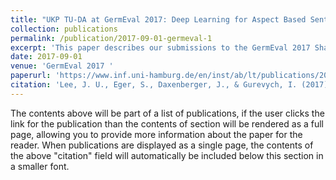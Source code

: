```yaml
---
title: "UKP TU-DA at GermEval 2017: Deep Learning for Aspect Based Sentiment Detection"
collection: publications
permalink: /publication/2017-09-01-germeval-1
excerpt: 'This paper describes our submissions to the GermEval 2017 Shared Task, which focused on the analysis of customer feedback about the Deutsche Bahn AG. We used sentence embeddings and an ensemble of classifiers for two sub-tasks as well as state-of-the-art sequence taggers for two other sub-tasks. Relevant aspects to reproduce our experiments are available from https://github.com/UKPLab/germeval2017-sentiment-detection .'
date: 2017-09-01
venue: 'GermEval 2017 '
paperurl: 'https://www.inf.uni-hamburg.de/en/inst/ab/lt/publications/2017-wojatzkietal-germeval2017-proceedings.pdf#page=26'
citation: 'Lee, J. U., Eger, S., Daxenberger, J., & Gurevych, I. (2017). UKP TU-DA at GermEval 2017: Deep learning for aspect based sentiment detection. Proceedings of the GSCL GermEval Shared Task on Aspect-based Sentiment in Social Media Customer Feedback, 22-29.'
---
```


The contents above will be part of a list of publications, if the user clicks the link for the publication than the contents of section will be rendered as a full page, allowing you to provide more information about the paper for the reader. When publications are displayed as a single page, the contents of the above "citation" field will automatically be included below this section in a smaller font.
